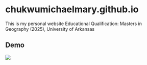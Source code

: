 # chukwumichaelmary.github.io
This is my personal website
Educational Qualification:
Masters in Geography (2025), University of Arkansas


## Demo
![](https://media4.giphy.com/media/v1.Y2lkPTc5MGI3NjExc2VrZ3FmdG1vdnNvbTZvZ2kxcms4ajhjMGFwaHEzdnR0Z3J6YzBxNSZlcD12MV9pbnRlcm5hbF9naWZfYnlfaWQmY3Q9Zw/1hM5kW7OU6d7AOUUjv/giphy.gif)
